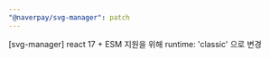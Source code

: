 ```yaml
---
"@naverpay/svg-manager": patch
---
```


[svg-manager] react 17 + ESM 지원을 위해 runtime: 'classic' 으로 변경
